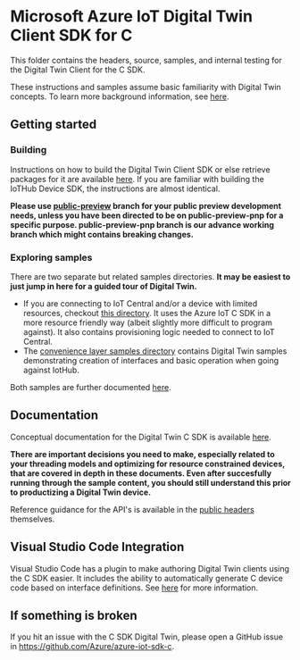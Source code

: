 # Microsoft Azure IoT Digital Twin Client SDK for C

This folder contains the headers, source, samples, and internal testing for the Digital Twin Client for the C SDK.

These instructions and samples assume basic familiarity with Digital Twin concepts.  To learn more background information, see [here](https://aka.ms/iotpnpdocs).

## Getting started
### Building
Instructions on how to build the Digital Twin Client SDK or else retrieve packages for it are available [here](./doc/building_sdk.md).  If you are familiar with building the IoTHub Device SDK, the instructions are almost identical.

**Please use [public-preview](https://github.com/Azure/azure-iot-sdk-c/tree/public-preview) branch for your public preview development needs, unless you have been directed to be on public-preview-pnp for a specific purpose.  public-preview-pnp branch is our advance working branch which might contains breaking changes.**

### Exploring samples

There are two separate but related samples directories.  **It may be easiest to just jump in here for a guided tour of Digital Twin.**

* If you are connecting to IoT Central and/or a device with limited resources, checkout [this directory](./samples/digitaltwin_sample_ll_device).  It uses the Azure IoT C SDK in a more resource friendly way (albeit slightly more difficult to program against).  It also contains provisioning logic needed to connect to IoT Central.
* The [convenience layer samples directory](./samples/digitaltwin_sample_device) contains Digital Twin samples demonstrating creation of interfaces and basic operation when going against IotHub.

Both samples are further documented [here](./samples/readme.md).

## Documentation

Conceptual documentation for the Digital Twin C SDK is available [here](./doc/readme.md).  

**There are important decisions you need to make, especially related to your threading models and optimizing for resource constrained devices, that are covered in depth in these documents.  Even after succesfully running through the sample content, you should still understand this prior to productizing a Digital Twin device.**

Reference guidance for the API's is available in the [public headers](./inc) themselves.

## Visual Studio Code Integration

Visual Studio Code has a plugin to make authoring Digital Twin clients using the C SDK easier.  It includes the ability to automatically generate C device code based on interface definitions.  See [here](https://docs.microsoft.com/en-us/azure/iot-pnp/howto-develop-with-vs-vscode) for more information.

## If something is broken

If you hit an issue with the C SDK Digital Twin, please open a GitHub issue in https://github.com/Azure/azure-iot-sdk-c.
